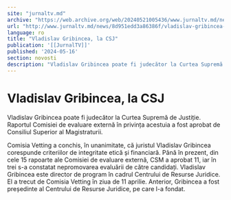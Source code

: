 ```yaml
---
site: "jurnaltv.md"
archive: "https://web.archive.org/web/20240521005436/www.jurnaltv.md/news/8d951edd3a86386f/vladislav-gribincea-la-csj.html?utm_source=RSS&utm_medium=RSS&utm_campaign=RSS"
url: "http://www.jurnaltv.md/news/8d951edd3a86386f/vladislav-gribincea-la-csj.html"
language: ro
title: "Vladislav Gribincea, la CSJ"
publication: '[[JurnalTV]]'
published: '2024-05-16'
section: novosti
description: "Vladislav Gribincea poate fi judecător la Curtea Supremă de Justiție. Raportul Comisiei de evaluare externă în privința acestuia a fost aprobat de Consiliul Superior al Magistraturii."
---
```


# Vladislav Gribincea, la CSJ

Vladislav Gribincea poate fi judecător la Curtea Supremă de Justiție. Raportul Comisiei de evaluare externă în privința acestuia a fost aprobat de Consiliul Superior al Magistraturii.

Comisia Vetting a conchis, în unanimitate, că juristul Vladislav Gribincea corespunde criteriilor de integritate etică și financiară. Până în prezent, din cele 15 rapoarte ale Comisiei de evaluare externă, CSM a aprobat 11, iar în trei s-a constatat nepromovarea evaluării de către candidați. Vladislav Gribincea este director de program în cadrul Centrului de Resurse Juridice. El a trecut de Comisia Vetting în ziua de 11 aprilie. Anterior, Gribincea a fost președinte al Centrului de Resurse Juridice, pe care l-a fondat.